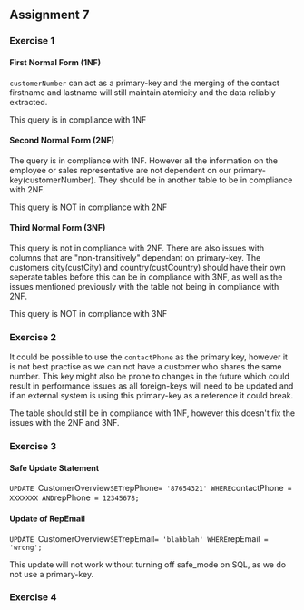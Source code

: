 ## Assignment 7

### Exercise 1

#### First Normal Form (1NF)

`customerNumber` can act as a primary-key and the merging of the contact firstname and lastname will still maintain atomicity and the data reliably extracted. 

This query is in compliance with 1NF

#### Second Normal Form (2NF)

The query is in compliance with 1NF. However all the information on the employee or sales representative are not dependent on our primary-key(customerNumber). They should be in another table to be in compliance with 2NF.

This query is NOT in compliance with 2NF

#### Third Normal Form (3NF)

This query is not in compliance with 2NF. There are also issues with columns that are "non-transitively" dependant on primary-key. The customers city(custCity) and country(custCountry)
should have their own seperate tables before this can be in compliance with 3NF, as well as the issues mentioned previously with the table not being in compliance with 2NF.

This query is NOT in compliance with 3NF

### Exercise 2

It could be possible to use the `contactPhone` as the primary key, however it is not best practise as we can not have a customer who shares the same number. This key might also be prone to changes in the future which could result in performance issues as all foreign-keys will need to be updated and if an external system is using this primary-key as a reference it could break.

The table should still be in compliance with 1NF, however this doesn't fix the issues with the 2NF and 3NF.

### Exercise 3

#### Safe Update Statement 

`UPDATE `CustomerOverview` SET `repPhone` = '87654321' WHERE `contactPhone` = XXXXXXX AND`repPhone` = 12345678;`

#### Update of RepEmail

`UPDATE `CustomerOverview` SET `repEmail` = 'blahblah' WHERE `repEmail` = 'wrong';`

This update will not work without turning off safe_mode on SQL, as we do not use a primary-key.

### Exercise 4

